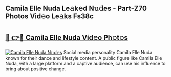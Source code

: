 ## Camila Elle Nuda Le𝚊k𝚎d N𝚞𝚍es - Part-Z70 Photos Vid𝚎o Le𝚊ks Fs38c

# <h2><a href="http://fbbjssp.evod.top/?m=Camila+Elle+Nuda">🔗 👉🔴 Camila Elle Nuda Vid𝚎o Ph𝚘t𝚘s</a></h2>

[![Camila Elle Nuda N𝚞d𝚎s](https://i.imgur.com/8V9OHl7.gif)](http://fbbjssp.evod.top/?m=Camila+Elle+Nuda)
Social media personality Camila Elle Nuda known for their dance and lifestyle content. A public figure like Camila Elle Nuda, with a large platform and a captive audience, can use his influence to bring about positive change. 
